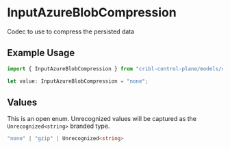 # InputAzureBlobCompression

Codec to use to compress the persisted data

## Example Usage

```typescript
import { InputAzureBlobCompression } from "cribl-control-plane/models/operations";

let value: InputAzureBlobCompression = "none";
```

## Values

This is an open enum. Unrecognized values will be captured as the `Unrecognized<string>` branded type.

```typescript
"none" | "gzip" | Unrecognized<string>
```